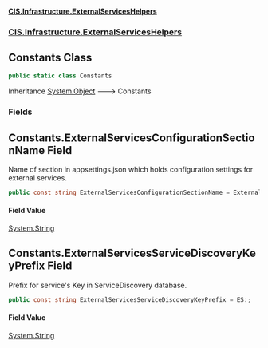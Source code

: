 #### [CIS.Infrastructure.ExternalServicesHelpers](index.md 'index')
### [CIS.Infrastructure.ExternalServicesHelpers](CIS.Infrastructure.ExternalServicesHelpers.md 'CIS.Infrastructure.ExternalServicesHelpers')

## Constants Class

```csharp
public static class Constants
```

Inheritance [System.Object](https://docs.microsoft.com/en-us/dotnet/api/System.Object 'System.Object') &#129106; Constants
### Fields

<a name='CIS.Infrastructure.ExternalServicesHelpers.Constants.ExternalServicesConfigurationSectionName'></a>

## Constants.ExternalServicesConfigurationSectionName Field

Name of section in appsettings.json which holds configuration settings for external services.

```csharp
public const string ExternalServicesConfigurationSectionName = ExternalServices;
```

#### Field Value
[System.String](https://docs.microsoft.com/en-us/dotnet/api/System.String 'System.String')

<a name='CIS.Infrastructure.ExternalServicesHelpers.Constants.ExternalServicesServiceDiscoveryKeyPrefix'></a>

## Constants.ExternalServicesServiceDiscoveryKeyPrefix Field

Prefix for service's Key in ServiceDiscovery database.

```csharp
public const string ExternalServicesServiceDiscoveryKeyPrefix = ES:;
```

#### Field Value
[System.String](https://docs.microsoft.com/en-us/dotnet/api/System.String 'System.String')